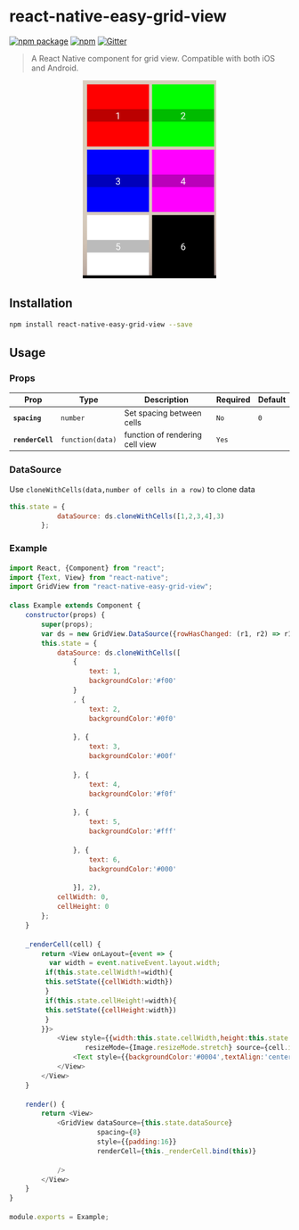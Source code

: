# react-native-easy-grid-view
[![npm package](https://img.shields.io/npm/v/react-native-easy-grid-view.svg?style=flat-square)](https://www.npmjs.org/package/react-native-easy-grid-view)
[![npm](https://img.shields.io/npm/dm/react-native-easy-grid-view.svg)](https://www.npmjs.com/package/react-native-easy-grid-view)
[![Gitter](https://img.shields.io/gitter/room/nwjs/nw.js.svg?style=flat-square)](https://gitter.im/react-native-easy-grid-view/Lobby#)

> A React Native component for grid view. Compatible with both iOS and Android.
<p align="center">
  <img width="240" src="./assets/demo_image_1.png"/>
</p>

## Installation

```sh
npm install react-native-easy-grid-view --save
```


## Usage

### Props

| Prop | Type | Description | Required | Default |
|---|---|---|---|---|
|**`spacing`**|`number`|Set spacing between cells|`No`|`0`|
|**`renderCell`**|`function(data)`|function of rendering cell view|`Yes`||


### DataSource

Use `cloneWithCells(data,number of cells in a row)` to clone data

```js
this.state = {
            dataSource: ds.cloneWithCells([1,2,3,4],3)
        };
```


### Example




```js
import React, {Component} from "react";
import {Text, View} from "react-native";
import GridView from "react-native-easy-grid-view";

class Example extends Component {
    constructor(props) {
        super(props);
        var ds = new GridView.DataSource({rowHasChanged: (r1, r2) => r1 !== r2});
        this.state = {
            dataSource: ds.cloneWithCells([
                {
                    text: 1,
                    backgroundColor:'#f00'
                }
                , {
                    text: 2,
                    backgroundColor:'#0f0'

                }, {
                    text: 3,
                    backgroundColor:'#00f'

                }, {
                    text: 4,
                    backgroundColor:'#f0f'

                }, {
                    text: 5,
                    backgroundColor:'#fff'

                }, {
                    text: 6,
                    backgroundColor:'#000'

                }], 2),
            cellWidth: 0,
            cellHeight: 0
        };
    }

    _renderCell(cell) {
        return <View onLayout={event => {
          var width = event.nativeEvent.layout.width;
         if(this.state.cellWidth!=width){
         this.setState({cellWidth:width})
         }
         if(this.state.cellHeight!=width){
         this.setState({cellHeight:width})
         }
        }}>
            <View style={{width:this.state.cellWidth,height:this.state.cellHeight,justifyContent:'center',backgroundColor:cell.backgroundColor}}
                   resizeMode={Image.resizeMode.stretch} source={cell.image}>
                <Text style={{backgroundColor:'#0004',textAlign:'center',color:'#fff',fontSize:24}}>{cell.text}</Text>
            </View>
        </View>
    }

    render() {
        return <View>
            <GridView dataSource={this.state.dataSource}
                      spacing={8}
                      style={{padding:16}}
                      renderCell={this._renderCell.bind(this)}

            />
        </View>
    }
}

module.exports = Example;

```
